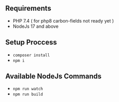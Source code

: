 ## Requirements
- PHP 7.4 ( for php8 carbon-fields not ready yet )
- NodeJs 17 and above
## Setup Proccess
- `composer install`
- `npm i`
## Available NodeJs Commands
- `npm run watch`
- `npm run build`
